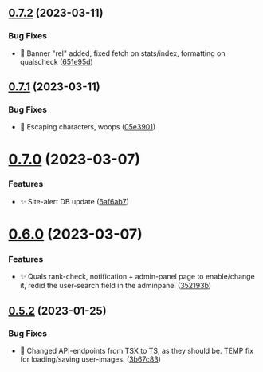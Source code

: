 ## [0.7.2](https://github.com/mgtourney/website/compare/v0.7.1...v0.7.2) (2023-03-11)


### Bug Fixes

* :bug: Banner "rel" added, fixed fetch on stats/index, formatting on qualscheck ([651e95d](https://github.com/mgtourney/website/commit/651e95dd459dcfe8469760cd43a643e498e73eef))



## [0.7.1](https://github.com/mgtourney/website/compare/v0.7.0...v0.7.1) (2023-03-11)


### Bug Fixes

* :bug: Escaping characters, woops ([05e3901](https://github.com/mgtourney/website/commit/05e3901b7e779b72bf180968d57f827955279d04))



# [0.7.0](https://github.com/mgtourney/website/compare/v0.6.0...v0.7.0) (2023-03-07)


### Features

* :sparkles: Site-alert DB update ([6af6ab7](https://github.com/mgtourney/website/commit/6af6ab70d8016fc52136f357c703a1a270364982))



# [0.6.0](https://github.com/mgtourney/website/compare/v0.5.2...v0.6.0) (2023-03-07)


### Features

* :sparkles: Quals rank-check, notification + admin-panel page to enable/change it, redid the user-search field in the adminpanel ([352193b](https://github.com/mgtourney/website/commit/352193b253d6d9af0613cbec610d1ae56d1beea4))



## [0.5.2](https://github.com/mgtourney/website/compare/v0.5.1...v0.5.2) (2023-01-25)


### Bug Fixes

* :bug: Changed API-endpoints from TSX to TS, as they should be. TEMP fix for loading/saving user-images. ([3b67c83](https://github.com/mgtourney/website/commit/3b67c83fce868c2c7e88337a3745861598289fd1))



